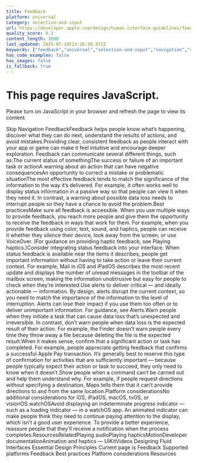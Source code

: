 ```yaml
---
title: Feedback
platform: universal
category: selection-and-input
url: https://developer.apple.com/design/human-interface-guidelines/feedback
quality_score: 0.1
content_length: 3898
last_updated: 2025-07-19T23:16:50.972Z
keywords: ["feedback","universal","selection-and-input","navigation","status","color","haptics","voiceover","interface","design"]
has_code_examples: false
has_images: false
is_fallback: true
---
```


# This page requires JavaScript.

Please turn on JavaScript in your browser and refresh the page to view its content.

Skip Navigation FeedbackFeedback helps people know what’s happening, discover what they can do next, understand the results of actions, and avoid mistakes.Providing clear, consistent feedback as people interact with your app or game can make it feel intuitive and encourage deeper exploration. Feedback can communicate several different things, such as:The current status of somethingThe success or failure of an important task or actionA warning about an action that can have negative consequencesAn opportunity to correct a mistake or problematic situationThe most effective feedback tends to match the significance of the information to the way it’s delivered. For example, it often works well to display status information in a passive way so that people can view it when they need it. In contrast, a warning about possible data loss needs to interrupt people so they have a chance to avoid the problem.Best practicesMake sure all feedback is accessible. When you use multiple ways to provide feedback, you reach more people and give them the opportunity to receive the feedback in ways that work for them. For example, when you provide feedback using color, text, sound, and haptics, people can receive it whether they silence their device, look away from the screen, or use VoiceOver. (For guidance on providing haptic feedback, see Playing haptics.)Consider integrating status feedback into your interface. When status feedback is available near the items it describes, people get important information without having to take action or leave their current context. For example, Mail in iOS and iPadOS describes the most recent update and displays the number of unread messages in the toolbar of the mailbox screen, making the information unobtrusive but easy for people to check when they’re interested.Use alerts to deliver critical — and ideally actionable — information. By design, alerts disrupt the current context, so you need to match the importance of the information to the level of interruption. Alerts can lose their impact if you use them too often or to deliver unimportant information. For guidance, see Alerts.Warn people when they initiate a task that can cause data loss that’s unexpected and irreversible. In contrast, don’t warn people when data loss is the expected result of their action. For example, the Finder doesn’t warn people every time they throw away a file because deleting the file is the expected result.When it makes sense, confirm that a significant action or task has completed. For example, people appreciate getting feedback that confirms a successful Apple Pay transaction. It’s generally best to reserve this type of confirmation for activities that are sufficiently important — because people typically expect their action or task to succeed, they only need to know when it doesn’t.Show people when a command can’t be carried out and help them understand why. For example, if people request directions without specifying a destination, Maps tells them that it can’t provide directions to and from the same location.Platform considerationsNo additional considerations for iOS, iPadOS, macOS, tvOS, or visionOS.watchOSAvoid displaying an indeterminate progress indicator — such as a loading indicator — in a watchOS app. An animated indicator can make people think they need to continue paying attention to the display, which isn’t a good user experience. To provide a better experience, reassure people that they’ll receive a notification when the process completes.ResourcesRelatedPlaying audioPlaying hapticsMotionDeveloper documentationAnimation and haptics — UIKitVideos Designing Fluid Interfaces Essential Design Principles Current page is Feedback Supported platforms Feedback Best practices Platform considerations Resources
